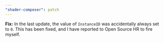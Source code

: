 ```yaml
---
"shader-composer": patch
---
```


**Fix:** In the last update, the value of `InstanceID` was accidentally always set to `0`. This has been fixed, and I have reported to Open Source HR to fire myself.

